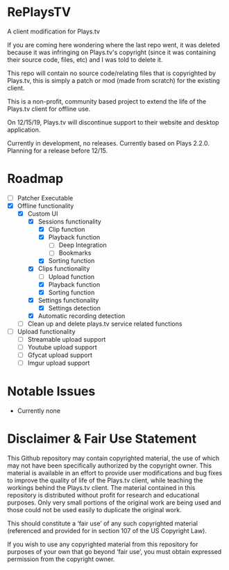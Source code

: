 # RePlaysTV
A client modification for Plays.tv

If you are coming here wondering where the last repo went, it was deleted because it was infringing on Plays.tv's copyright (since it was containing their source code, files, etc) and I was told to delete it. 

This repo will contain no source code/relating files that is copyrighted by Plays.tv, this is simply a patch or mod (made from scratch) for the existing client.

This is a non-profit, community based project to extend the life of the Plays.tv client for offline use.

On 12/15/19, Plays.tv will discontinue support to their website and desktop application.

Currently in development, no releases. Currently based on Plays 2.2.0. Planning for a release before 12/15.

# Roadmap
  * [ ] Patcher Executable
  * [x] Offline functionality
    * [x] Custom UI
      * [x] Sessions functionality
        * [x] Clip function
        * [x] Playback function
          * [ ] Deep Integration
          * [ ] Bookmarks
        * [x] Sorting function
      * [x] Clips functionality
        * [ ] Upload function
        * [x] Playback function
        * [x] Sorting function
      * [x] Settings functionality
        * [x] Settings detection
      * [x] Automatic recording detection
    * [ ] Clean up and delete plays.tv service related functions
  * [ ] Upload functionality
    * [ ] Streamable upload support
    * [ ] Youtube upload support
    * [ ] Gfycat upload support
    * [ ] Imgur upload support
    
# Notable Issues
 * Currently none

# Disclaimer & Fair Use Statement
This Github repository may contain copyrighted material, the use of which may not have been specifically authorized by the copyright owner. This material is available in an effort to provide user modifications and bug fixes to improve the quality of life of the Plays.tv client, while teaching the workings behind the Plays.tv client. The material contained in this repository is distributed without profit for research and educational purposes. Only very small portions of the original work are being used and those could not be used easily to duplicate the original work.

This should constitute a ‘fair use’ of any such copyrighted material (referenced and provided for in section 107 of the US Copyright Law).

If you wish to use any copyrighted material from this repository for purposes of your own that go beyond ‘fair use’, you must obtain expressed permission from the copyright owner.
